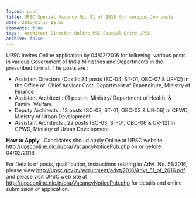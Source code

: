 ```yaml
---
layout: post
title: UPSC Special Vacancy No. 51 of 2016 for various Job posts    
date: 2016-01-17 16:55
comments: true
tags:  Architect Director Online PSC Special Drive UPSC 
archive: false
---
```

UPSC invites Online application by 04/02/2016 for following  various posts in various Government of India Ministries and Departments in the prescribed format. The posts are : 

- Assistant Directors (Cost) : 24 posts (SC-04, ST-01, OBC-07 & UR-12) in the Office of  Chief Adviser Cost, Department of Expenditure, Ministry of Finance  
- Assistant Architect : 01 post in  Ministry/ Department of Health  &  Family  Welfare  
- Deputy Architects : 13 posts (SC-03, ST-01, OBC-03 & UR-06) in CPWD, Ministry of Urban Development 
- Assistant Architects : 22 posts (SC-03, ST-01, OBC-06 & UR-12) in CPWD, Ministry of Urban Development


**How to Apply** : Candidates should apply Online at UPSC website <http://upsconline.nic.in/ora/VacancyNoticePub.php> on or before 04/02/2016. 


For Details of posts, qualification, instructions relating to Advt. No. 51/2016, please view <http://upsc.gov.in/recruitment/advt/2016/Advt_51_of_2016.pdf> and please visit UPSC web site at  <http://upsconline.nic.in/ora/VacancyNoticePub.php> for details and online submission of application.




